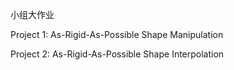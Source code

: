 小组大作业

Project 1: As-Rigid-As-Possible Shape Manipulation

Project 2: As-Rigid-As-Possible Shape Interpolation
